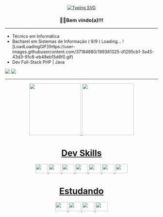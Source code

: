 <div align="center">
  <a href="https://git.io/typing-svg"><img src="https://readme-typing-svg.demolab.com?      font=Fira+Code&pause=1000&center=true&vCenter=true&width=435&lines=Heeey+Devs%2C+Alex+Cirilo+aqui!" alt="Typing SVG" />
  </a>
</div>
<div>
<p align="center">
  <h3 align="center">🧑‍💻Bem vindo(a)!!!
</p>
<hr>
</div>
<ul>
  <li>Técnico em Informática</li>
  <li>Bacharel em Sistemas de Informação ( 9/9 ) Loading... ![LoadLoadingGIF](https://user-images.githubusercontent.com/37184880/199381325-d1295cb1-3a45-43d3-91c8-eb48eb15d6f0.gif)
 </li>
  <li>Dev Full-Stack PHP | Java </li>
</ul>
<a href="https://www.linkedin.com/in/alex-cirilo/" target="_blank"><img src="https://img.shields.io/badge/LinkedIn-0077B5?style=for-the-badge&logo=linkedin&logoColor=white" target="_blank"></a>
<a href="https://www.instagram.com/_alexcarlos_05/" target="_blank"><img src="https://img.shields.io/badge/-Instagram-%23E4405F?style=for-the-badge&logo=instagram&logoColor=white" target="_blank"></a>
<hr>
<div align="center">
  <a href="https://github.com/alexcirilo">
  <img height="170em" src="https://github-readme-stats.vercel.app/api?username=alexcirilo&show_icons=true&theme=tokyonight&include_all_commits=true&count_private=true"/>
  <img height="170em" src="https://github-readme-stats.vercel.app/api/top-langs/?username=alexcirilo&layout=compact&langs_count=7&color=true&theme=tokyonight"/>
</div>
<div align="center">
  <h1 align="center"> Dev Skills </h1>
  <img src="https://cdn.jsdelivr.net/gh/devicons/devicon/icons/php/php-original.svg" height="30" width="40"/>
  <img src="https://cdn.jsdelivr.net/gh/devicons/devicon/icons/java/java-original.svg" height="30" width="40"/>
  <img src="https://cdn.jsdelivr.net/gh/devicons/devicon/icons/html5/html5-original.svg" height="30" width="40"/>
  <img src="https://cdn.jsdelivr.net/gh/devicons/devicon/icons/css3/css3-original.svg" height="30,5" width="40"/>
  <img src="https://cdn.jsdelivr.net/gh/devicons/devicon/icons/mysql/mysql-original.svg" height="30" width="40"/>
  <img src="https://cdn.jsdelivr.net/gh/devicons/devicon/icons/docker/docker-original.svg" height="30" width="40"/>
  <img src="https://cdn.jsdelivr.net/gh/devicons/devicon/icons/linux/linux-original.svg" height="30" width="40"/>
 </div>
  <div align="center">
    <h1 align="center"> Estudando </h1>
      <img src="https://cdn.jsdelivr.net/gh/devicons/devicon/icons/python/python-original.svg" height="30" width="40"/>
      <img src="https://cdn.jsdelivr.net/gh/devicons/devicon/icons/angularjs/angularjs-original.svg" height="30" width="40"/>
      <img src="https://cdn.jsdelivr.net/gh/devicons/devicon/icons/spring/spring-original.svg" height="30" width="40"/>
      <img src="https://cdn.jsdelivr.net/gh/devicons/devicon/icons/laravel/laravel-plain.svg" height="30" width="40" />
  </div>
<!--
**alexcirilo/alexcirilo** is a ✨ _special_ ✨ repository because its `README.md` (this file) appears on your GitHub profile.

Here are some ideas to get you started:

- 🔭 I’m currently working on ...
- 🌱 I’m currently learning ...
- 👯 I’m looking to collaborate on ...
- 🤔 I’m looking for help with ...
- 💬 Ask me about ...
- 📫 How to reach me: ...
- 😄 Pronouns: ...
- ⚡ Fun fact: ...
-->

